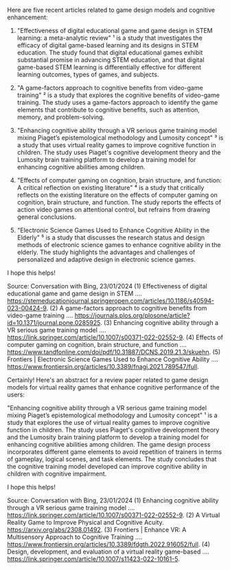 Here are five recent articles related to game design models and cognitive enhancement:

1. "Effectiveness of digital educational game and game design in STEM learning: a meta-analytic review" ¹ is a study that investigates the efficacy of digital game-based learning and its designs in STEM education. The study found that digital educational games exhibit substantial promise in advancing STEM education, and that digital game-based STEM learning is differentially effective for different learning outcomes, types of games, and subjects.

2. "A game-factors approach to cognitive benefits from video-game training" ² is a study that explores the cognitive benefits of video-game training. The study uses a game-factors approach to identify the game elements that contribute to cognitive benefits, such as attention, memory, and problem-solving.

3. "Enhancing cognitive ability through a VR serious game training model mixing Piaget’s epistemological methodology and Lumosity concept" ³ is a study that uses virtual reality games to improve cognitive function in children. The study uses Piaget's cognitive development theory and the Lumosity brain training platform to develop a training model for enhancing cognitive abilities among children.

4. "Effects of computer gaming on cognition, brain structure, and function: A critical reflection on existing literature" ⁴ is a study that critically reflects on the existing literature on the effects of computer gaming on cognition, brain structure, and function. The study reports the effects of action video games on attentional control, but refrains from drawing general conclusions.

5. "Electronic Science Games Used to Enhance Cognitive Ability in the Elderly" ⁵ is a study that discusses the research status and design methods of electronic science games to enhance cognitive ability in the elderly. The study highlights the advantages and challenges of personalized and adaptive design in electronic science games.

I hope this helps!

Source: Conversation with Bing, 23/01/2024
(1) Effectiveness of digital educational game and game design in STEM .... https://stemeducationjournal.springeropen.com/articles/10.1186/s40594-023-00424-9.
(2) A game-factors approach to cognitive benefits from video-game training .... https://journals.plos.org/plosone/article?id=10.1371/journal.pone.0285925.
(3) Enhancing cognitive ability through a VR serious game training model .... https://link.springer.com/article/10.1007/s00371-022-02552-9.
(4) Effects of computer gaming on cognition, brain structure, and function .... https://www.tandfonline.com/doi/pdf/10.31887/DCNS.2019.21.3/skuehn.
(5) Frontiers | Electronic Science Games Used to Enhance Cognitive Ability .... https://www.frontiersin.org/articles/10.3389/fnagi.2021.789547/full.

Certainly! Here's an abstract for a review paper related to game design models for virtual reality games that enhance cognitive performance of the users:

"Enhancing cognitive ability through a VR serious game training model mixing Piaget’s epistemological methodology and Lumosity concept" ¹ is a study that explores the use of virtual reality games to improve cognitive function in children. The study uses Piaget's cognitive development theory and the Lumosity brain training platform to develop a training model for enhancing cognitive abilities among children. The game design process incorporates different game elements to avoid repetition of trainers in terms of gameplay, logical scenes, and task elements. The study concludes that the cognitive training model developed can improve cognitive ability in children with cognitive impairment.

I hope this helps!

Source: Conversation with Bing, 23/01/2024
(1) Enhancing cognitive ability through a VR serious game training model .... https://link.springer.com/article/10.1007/s00371-022-02552-9.
(2) A Virtual Reality Game to Improve Physical and Cognitive Acuity. https://arxiv.org/abs/2308.01492.
(3) Frontiers | Enhance VR: A Multisensory Approach to Cognitive Training .... https://www.frontiersin.org/articles/10.3389/fdgth.2022.916052/full.
(4) Design, development, and evaluation of a virtual reality game-based .... https://link.springer.com/article/10.1007/s11423-022-10161-5.

